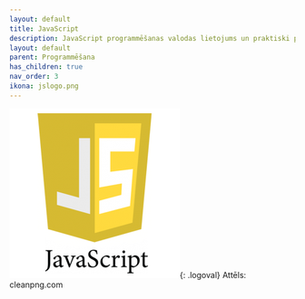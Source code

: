 ```yaml
---
layout: default
title: JavaScript
description: JavaScript programmēšanas valodas lietojums un praktiski piemēri
layout: default
parent: Programmēšana
has_children: true
nav_order: 3
ikona: jslogo.png
---
```

![pythonlogo](/media/jslogo.png){: .logoval}
Attēls: cleanpng.com